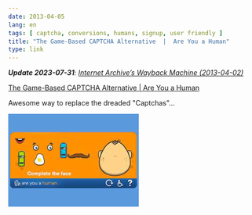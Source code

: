 ```yaml
---
date: 2013-04-05
lang: en
tags: [ captcha, conversions, humans, signup, user friendly ]
title: "The Game-Based CAPTCHA Alternative  |  Are You a Human"
type: link
---
```


_**Update 2023-07-31**: [Internet Archive’s Wayback Machine (2013-04-02)](https://web.archive.org/web/20130402114223/http://areyouahuman.com/)_

[The Game-Based CAPTCHA Alternative  |  Are You a Human](http://areyouahuman.com/)

Awesome way to replace the dreaded "Captchas"...

[![example of captcha replacement asking to complete a face by dragging elements to an empty head](areyouahuman.jpg)](http://areyouahuman.com)

